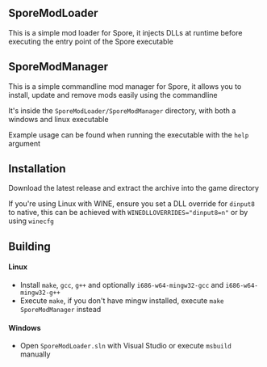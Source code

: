 ## SporeModLoader

This is a simple mod loader for Spore,
it injects DLLs at runtime before executing
the entry point of the Spore executable  

## SporeModManager

This is a simple commandline mod manager for Spore,
it allows you to install, update and remove mods 
easily using the commandline
  
It's inside the `SporeModLoader/SporeModManager`
directory, with both a windows and linux executable  

Example usage can be found when running the executable
with the `help` argument

## Installation

Download the latest release and extract the
archive into the game directory

If you're using Linux with WINE, ensure you
set a DLL override for `dinput8` to native,
this can be achieved with `WINEDLLOVERRIDES="dinput8=n"`
or by using `winecfg`

## Building

#### Linux

* Install `make`, `gcc`, `g++` and optionally `i686-w64-mingw32-gcc` and `i686-w64-mingw32-g++`
* Execute `make`, if you don't have mingw installed, execute `make SporeModManager` instead

#### Windows
* Open `SporeModLoader.sln` with Visual Studio or execute `msbuild` manually

